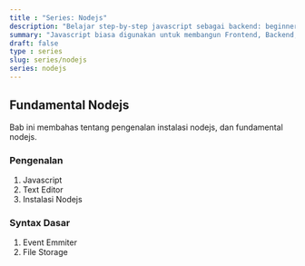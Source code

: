 ```yaml
---
title : "Series: Nodejs" 
description: "Belajar step-by-step javascript sebagai backend: beginner to advance"
summary: "Javascript biasa digunakan untuk membangun Frontend, Backend, Mobile dan Desktop. Di series ini kita akan mengulas javascript dari sisi backend."
draft: false
type : series
slug: series/nodejs
series: nodejs
---
```


## Fundamental Nodejs

Bab ini membahas tentang pengenalan instalasi nodejs, dan fundamental nodejs.

### Pengenalan

1. Javascript
1. Text Editor
1. Instalasi Nodejs

### Syntax Dasar

1. Event Emmiter
1. File Storage
